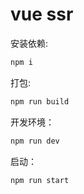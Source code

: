 # vue ssr

安装依赖:

```bash
npm i
```

打包:

```bash
npm run build
```

开发环境：

```bash
npm run dev
```

启动：

```bash
npm run start
```
